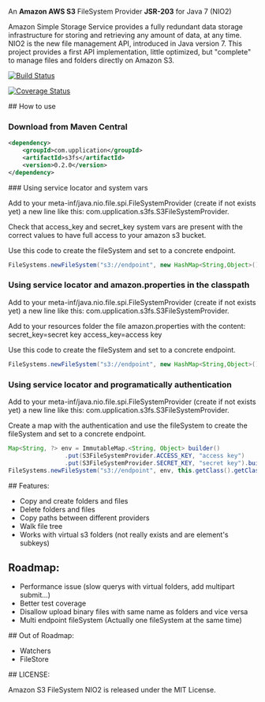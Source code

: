 An **Amazon AWS S3** FileSystem Provider **JSR-203** for Java 7 (NIO2)

Amazon Simple Storage Service provides a fully redundant data storage infrastructure for storing and retrieving any amount of data, at any time.
NIO2 is the new file management API, introduced in Java version 7. 
This project provides a first API implementation, little optimized, but "complete" to manage files and folders directly on Amazon S3.

[![Build Status](https://travis-ci.org/Upplication/Amazon-S3-FileSystem-NIO2.png)](https://travis-ci.org/Upplication/Amazon-S3-FileSystem-NIO2)

[![Coverage Status](https://coveralls.io/repos/Upplication/Amazon-S3-FileSystem-NIO2/badge.png?branch=master)](https://coveralls.io/r/Upplication/Amazon-S3-FileSystem-NIO2?branch=master)

## How to use

### Download from Maven Central

```XML
<dependency>
	<groupId>com.upplication</groupId>
	<artifactId>s3fs</artifactId>
	<version>0.2.0</version>
</dependency>
```

### Using service locator and system vars

Add to your meta-inf/java.nio.file.spi.FileSystemProvider (create if not exists yet) a new line like this: com.upplication.s3fs.S3FileSystemProvider.

Check that access_key and secret_key system vars are present with the correct values to have full access to your amazon s3 bucket.

Use this code to create the fileSystem and set to a concrete endpoint.

```java
FileSystems.newFileSystem("s3://endpoint", new HashMap<String,Object>(), this.getClass().getClassLoader()); 
```

### Using service locator and amazon.properties in the classpath

Add to your meta-inf/java.nio.file.spi.FileSystemProvider (create if not exists yet) a new line like this: com.upplication.s3fs.S3FileSystemProvider.

Add to your resources folder the file amazon.properties with the content:
secret_key=secret key
access_key=access key

Use this code to create the fileSystem and set to a concrete endpoint.

```java
FileSystems.newFileSystem("s3://endpoint", new HashMap<String,Object>(), this.getClass().getClassLoader()); 
```

### Using service locator and programatically authentication

Add to your meta-inf/java.nio.file.spi.FileSystemProvider (create if not exists yet) a new line like this: com.upplication.s3fs.S3FileSystemProvider.

Create a map with the authentication and use the fileSystem to create the fileSystem and set to a concrete endpoint.
```java
Map<String, ?> env = ImmutableMap.<String, Object> builder()
				.put(S3FileSystemProvider.ACCESS_KEY, "access key")
				.put(S3FileSystemProvider.SECRET_KEY, "secret key").build()
FileSystems.newFileSystem("s3://endpoint", env, this.getClass().getClassLoader()); 
```


## Features:

* Copy and create folders and files
* Delete folders and files
* Copy paths between different providers
* Walk file tree
* Works with virtual s3 folders (not really exists and are element's subkeys)

## Roadmap:

* Performance issue (slow querys with virtual folders, add multipart submit...)
* Better test coverage
* Disallow upload binary files with same name as folders and vice versa
* Multi endpoint fileSystem (Actually one fileSystem at the same time)

## Out of Roadmap:

* Watchers
* FileStore

## LICENSE:

Amazon S3 FileSystem NIO2 is released under the MIT License.
